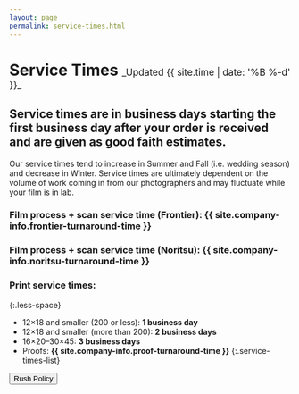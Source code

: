 ```yaml
---
layout: page
permalink: service-times.html
---
```

<style>
article strong {
    color: #424242;
}
h1 span {
    font-size: .6em;
    font-weight: 400;
    margin-top: 16px;
}
</style>

<h1>Service Times <span class="right" markdown="1">_Updated {{ site.time | date: '%B %-d' }}_</span></h1>
<div class="clearfix"></div>

## Service times are in business days starting the first business day **after** your order is received and are given as **good faith estimates**. 
Our service times tend to increase in Summer and Fall (i.e. wedding season) and decrease in Winter. Service times are ultimately dependent on the volume of work coming in from our photographers and may fluctuate while your film is in lab.

### Film process + scan service time (Frontier): **{{ site.company-info.frontier-turnaround-time }}**

### Film process + scan service time (Noritsu): **{{ site.company-info.noritsu-turnaround-time }}**

### Print service times:
{:.less-space}
- 12×18 and smaller (200 or less): **1 business day**
- 12×18 and smaller (more than 200): **2 business days**
- 16×20–30×45: **3 business days**
- Proofs: **{{ site.company-info.proof-turnaround-time }}**
{:.service-times-list}

<div class="extra-space" />
<button name="button" onclick="window.location.href = '{{ site.baseurl}}/rush-policy';">Rush Policy</button>
